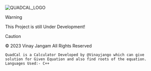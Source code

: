 ![QUADCAL_LOGO](https://github.com/VinayJango/QuadCal-/assets/84473308/7551005a-9bea-4123-a1c3-0617a094692d)

> [!WARNING]
> This Project is still Under Development!

> [!CAUTION]
> © 2023 Vinay Jangam All Rights Reserved

``QuadCal is a Calculator Developed by @Vinayjango which can give solution for Given Equation and also find roots of the equation.``
``Languages Used:-
C++``







